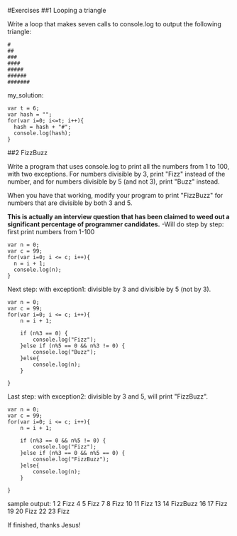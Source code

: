 #Exercises
##1 Looping a triangle

Write a loop that makes seven calls to console.log to output the following triangle:
```
#
##
###
####
#####
######
#######
```
my_solution:
```
var t = 6;
var hash = "";
for(var i=0; i<=t; i++){
  hash = hash + "#";
  console.log(hash);
}
```
##2 FizzBuzz

Write a program that uses console.log to print all the numbers from 1 to 100, with two exceptions. For numbers divisible by 3, print "Fizz" instead of the number, and for numbers divisible by 5 (and not 3), print "Buzz" instead.

When you have that working, modify your program to print "FizzBuzz" for numbers that are divisible by both 3 and 5.

**This is actually an interview question that has been claimed to weed out a significant percentage of programmer candidates.**
-Will do step by step: first print numbers from 1-100
```
var n = 0;
var c = 99;
for(var i=0; i <= c; i++){
  n = i + 1;
  console.log(n);
}
```
Next step: with exception1: divisible by 3 and divisible by 5 (not by 3).
```
var n = 0;
var c = 99;
for(var i=0; i <= c; i++){
  	n = i + 1;

	if (n%3 == 0) {
		console.log("Fizz");
	}else if (n%5 == 0 && n%3 != 0) {
		console.log("Buzz");
	}else{
		console.log(n);
	}

}
```
Last step: with exception2: divisible by 3 and 5, will print "FizzBuzz".
```
var n = 0;
var c = 99;
for(var i=0; i <= c; i++){
  	n = i + 1;

	if (n%3 == 0 && n%5 != 0) {
		console.log("Fizz");
	}else if (n%3 == 0 && n%5 == 0) {
		console.log("FizzBuzz");
	}else{
		console.log(n);
	}

}
```
sample output:
1 
2 
Fizz
4 
5 
Fizz
7 
8 
Fizz
10 
11 
Fizz
13 
14 
FizzBuzz
16 
17 
Fizz
19 
20 
Fizz
22 
23 
Fizz

If finished, thanks Jesus!
